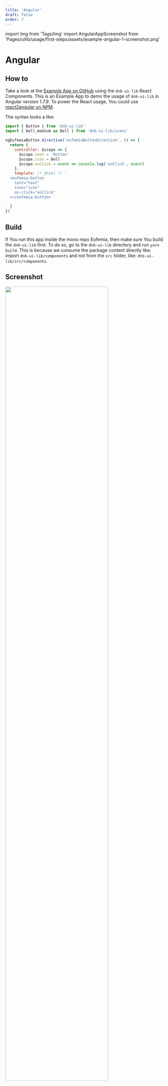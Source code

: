 ```yaml
---
title: 'Angular'
draft: false
order: 7
---
```


import Img from 'Tags/Img'
import AngularAppScreenshot from 'Pages/uilib/usage/first-steps/assets/example-angular-1-screenshot.png'

# Angular

## How to

Take a look at the [Example App on GitHub](https://github.com/dnbexperience/eufemia-examples/tree/master/packages/example-angular-1) using the `dnb-ui-lib` React Components.
This is an Example App to demo the usage of `dnb-ui-lib` in Angular _version 1.7.9_. To power the React usage, You could use [react2angular on NPM](https://www.npmjs.com/package/react2angular).

The syntax looks a like:

```js
import { Button } from 'dnb-ui-lib'
import { bell_medium as Bell } from 'dnb-ui-lib/icons'

ngEufemiaButton.directive('eufemiaButtonDirective', () => {
  return {
    controller: $scope => {
      $scope.text = 'Button'
      $scope.icon = Bell
      $scope.onClick = event => console.log('onClick', event)
    },
    template: /* @html */ `
  <eufemia-button
    text="text"
    icon="icon"
    on-click="onClick"
  ></eufemia-button>
`
  }
})
```

## Build

If You run this app inside the mono repo Eufemia, then make sure You build the `dnb-ui-lib` first. To do so, go to the `dnb-ui-lib` directory and run `yarn build`. This is because we consume the package content directly like: import `dnb-ui-lib/components` and not from the `src` folder, like: `dnb-ui-lib/src/components`.

## Screenshot

<Img src={AngularAppScreenshot} caption="Screenshot of Angular Example App" width="80%" />
